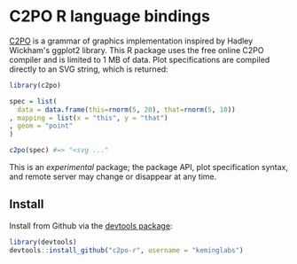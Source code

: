 C2PO R language bindings
========================

[C2PO](http://keminglabs.com/c2po/) is a grammar of graphics implementation inspired by Hadley Wickham's ggplot2 library.
This R package uses the free online C2PO compiler and is limited to 1 MB of data.
Plot specifications are compiled directly to an SVG string, which is returned:

```r
library(c2po)

spec = list(
  data = data.frame(this=rnorm(5, 20), that=rnorm(5, 10))
, mapping = list(x = "this", y = "that")
, geom = "point"
)

c2po(spec) #=> "<svg ..."
```

This is an *experimental* package; the package API, plot specification syntax, and remote server may change or disappear at any time.


Install
-------

Install from Github via the [devtools package](https://github.com/hadley/devtools/):

```r
library(devtools)
devtools::install_github("c2po-r", username = "keminglabs")
```
